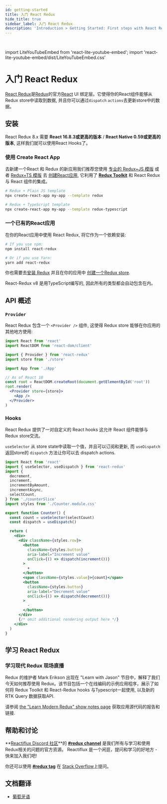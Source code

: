 ```yaml
---
id: getting-started
title: 入门 React Redux
hide_title: true
sidebar_label: 入门 React Redux
description: 'Introduction > Getting Started: First steps with React Redux'
---
```


&nbsp;

import LiteYouTubeEmbed from 'react-lite-youtube-embed';
import 'react-lite-youtube-embed/dist/LiteYouTubeEmbed.css'

# 入门 React Redux

[React Redux](https://github.com/reduxjs/react-redux)是[Redux](https://redux.js.org/)的官方[React](https://reactjs.org/) UI 绑定层。它使得你的React组件能够从Redux store中读取到数据, 并且你可以通过`dispatch` `actions`去更新store中的数据。

## 安装

React Redux 8.x 需要 **React 16.8.3或更高的版本** / **React Native 0.59或更高的版本**, 这样我们就可以使用React Hooks了。

### 使用 Create React App

去新建一个React 和 Redux 的新应用我们推荐您使用 [专业的 Redux+JS 模版](https://github.com/reduxjs/cra-template-redux) 或者 [Redux+TS 模版](https://github.com/reduxjs/cra-template-redux-typescript) 去 [创建React应用](https://github.com/facebook/create-react-app), 它利用了 **[Redux Toolkit](https://redux-toolkit.js.org/)** 和 React Redux 与 React 组件的集成。

```bash
# Redux + Plain JS template
npx create-react-app my-app --template redux

# Redux + TypeScript template
npx create-react-app my-app --template redux-typescript
```

### 一个已有的React应用

在你的React应用中使用 React Redux, 将它作为一个依赖安装:

```bash
# If you use npm:
npm install react-redux

# Or if you use Yarn:
yarn add react-redux
```

你也需要去[安装 Redux](https://redux.js.org/introduction/installation) 并且在你的应用中 [创建一个Redux store](https://redux.js.org/recipes/configuring-your-store/).

React-Redux v8 是用TypeScript编写的, 因此所有的类型都会自动包含在内。

## API 概述

### `Provider`

React Redux 包含一个 `<Provider />` 组件, 这使得 Redux store 能够在你应用的其他地方使用:

```jsx
import React from 'react'
import ReactDOM from 'react-dom/client'

import { Provider } from 'react-redux'
import store from './store'

import App from './App'

// As of React 18
const root = ReactDOM.createRoot(document.getElementById('root'))
root.render(
  <Provider store={store}>
    <App />
  </Provider>
)
```

### Hooks

React Redux 提供了一对自定义的 React hooks 这允许 React 组件能够与 Redux store交流。

`useSelector` 从 store state中读取一个值，并且可以订阅和更新, 而 `useDispatch` 返回store的 `dispatch` 方法让你可以去 dispatch actions.

```jsx
import React from 'react'
import { useSelector, useDispatch } from 'react-redux'
import {
  decrement,
  increment,
  incrementByAmount,
  incrementAsync,
  selectCount,
} from './counterSlice'
import styles from './Counter.module.css'

export function Counter() {
  const count = useSelector(selectCount)
  const dispatch = useDispatch()

  return (
    <div>
      <div className={styles.row}>
        <button
          className={styles.button}
          aria-label="Increment value"
          onClick={() => dispatch(increment())}
        >
          +
        </button>
        <span className={styles.value}>{count}</span>
        <button
          className={styles.button}
          aria-label="Decrement value"
          onClick={() => dispatch(decrement())}
        >
          -
        </button>
      </div>
      {/* omit additional rendering output here */}
    </div>
  )
}
```

## 学习 React Redux

### 学习现代 Redux 现场直播

Redux 的维护者 Mark Erikson 出现在 "Learn with Jason" 节目中，解释了我们今天如何推荐使用 Redux。该节目包括一个在线编码的示例应用程序，展示了如何将 Redux Toolkit 和 React-Redux hooks 与Typescript一起使用, 以及新的 RTK Query 数据获取API.

请参阅 [the "Learn Modern Redux" show notes page](https://www.learnwithjason.dev/let-s-learn-modern-redux) 获取应用源代码的报告和链接.

<LiteYouTubeEmbed 
    id="9zySeP5vH9c"
    title="Learn Modern Redux - Redux Toolkit, React-Redux Hooks, and RTK Query"
/>

## 帮助和讨论

**[Reactiflux Discord 社区](http://www.reactiflux.com)**的 **[#redux channel](https://discord.gg/0ZcbPKXt5bZ6au5t)** 是我们所有与学习和使用Redux相关的问题的官方资源。 Reactiflux 是一个闲逛，提问和学习的好地方 - 快来加入我们吧!

你还可以使用 **[#redux tag](https://stackoverflow.com/questions/tagged/redux)** 在 [Stack Overflow](https://stackoverflow.com)上提问。

## 文档翻译

- [葡萄牙语](https://fernandobelotto.github.io/react-redux)
